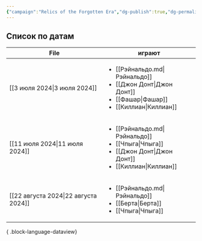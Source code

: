 ```yaml
---
{"campaign":"Relics of the Forgotten Era","dg-publish":true,"dg-permalink":"relics-of-the-forgotten-era-journal","permalink":"/relics-of-the-forgotten-era-journal/","dgPassFrontmatter":true}
---
```


## Список по датам
  | File                                    | играют                                                                                                                                   |
| --------------------------------------- | ---------------------------------------------------------------------------------------------------------------------------------------- |
| [[3 июля 2024\|3 июля 2024]]         | <ul><li>[[Рэйнальдо.md\\|Рэйнальдо]]</li><li>[[Джон Донт\\|Джон Донт]]</li><li>[[Фашар\\|Фашар]]</li><li>[[Киллиан\\|Киллиан]]</li></ul> |
| [[11 июля 2024\|11 июля 2024]]       | <ul><li>[[Рэйнальдо.md\\|Рэйнальдо]]</li><li>[[Чпыга\\|Чпыга]]</li><li>[[Джон Донт\\|Джон Донт]]</li><li>[[Киллиан\\|Киллиан]]</li></ul> |
| [[22 августа 2024\|22 августа 2024]] | <ul><li>[[Рэйнальдо.md\\|Рэйнальдо]]</li><li>[[Берта\\|Берта]]</li><li>[[Чпыга\\|Чпыга]]</li></ul>                                       |

{ .block-language-dataview}